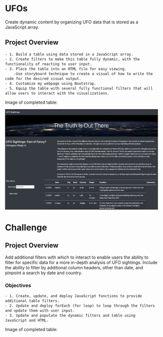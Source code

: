 # UFOs
Create dynamic content by organizing UFO data that is stored as a JavaScript array.

## Project Overview

	- 1. Build a table using data stored in a JavaScript array. 
	- 2. Create filters to make this table fully dynamic, with the functionality of reacting to user input.
	- 3. Place the table into an HTML file for easy viewing.
		-Use storyboard technique to create a visual of how to write the code for the desired visual output.
	- 4. Customize my webpage using Bootstrap.
	- 5. Equip the table with several fully functional filters that will allow users to interact with the visualizations.

Image of completed table:

![alt text](https://github.com/Al-Huneidi/UFOs/blob/master/Screenshots/Interactive%20UFO%20web%20page.png)


# Challenge

## Project Overview
Add additional filters with which to interact to enable users the ability to filter for specific data for a more in-depth analysis of UFO sightings.  Include the ability to filter by additional column headers, other than date, and pinpoint a search by date and country.

### Objectives
	- 1. Create, update, and deploy JavaScript functions to provide additional table filters.
	- 2. Update and deploy forEach (for loop) to loop through the filters and update them with user input.
	- 3. Update and populate the dynamic filters and table using JavaScript and HTML.

Image of completed table:

